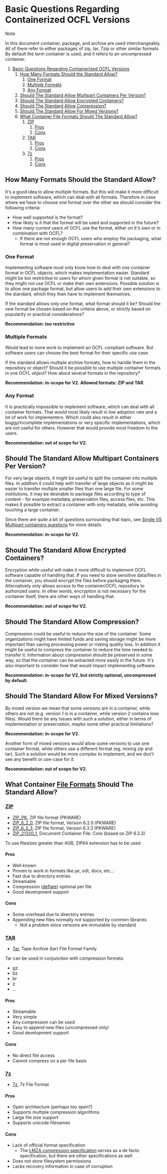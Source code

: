 # Basic Questions Regarding Containerized OCFL Versions

> [!NOTE]
> In this document container, package, and archive are used interchangeably.
> All of them refer to either packages of zip, tar, 7zip or other similar formats.
> By default the term container is used, and it refers to an uncompressed container.

1. [Basic Questions Regarding Containerized OCFL Versions](#basic-questions-regarding-containerized-ocfl-versions)
   1. [How Many Formats Should the Standard Allow?](#how-many-formats-should-the-standard-allow)
      1. [One Format](#one-format)
      1. [Multiple Formats](#multiple-formats)
      1. [Any Format](#any-format)
   1. [Should The Standard Allow Multipart Containers Per Version?](#should-the-standard-allow-multipart-containers-per-version)
   1. [Should The Standard Allow Encrypted Containers?](#should-the-standard-allow-encrypted-containers)
   1. [Should The Standard Allow Compression?](#should-the-standard-allow-compression)
   1. [Should The Standard Allow For Mixed Versions?](#should-the-standard-allow-for-mixed-versions)
   1. [What Container File Formats Should The Standard Allow?](#what-container-file-formats-should-the-standard-allow)
      1. [ZIP](#zip)
         1. [Pros](#pros)
         1. [Cons](#cons)
      1. [TAR](#tar)
         1. [Pros](#pros-1)
         1. [Cons](#cons-1)
      1. [7z](#7z)
         1. [Pros](#pros-2)
         1. [Cons](#cons-2)

## How Many Formats Should the Standard Allow?
It's a good idea to allow multiple formats.
But this will make it more difficult to implement software, which can deal with all formats.
Therefore in case where we have to choose one format over the other we should consider the following criteria:
- How well supported is the format?
- How likely is it that the format will be used and supported in the future?
- How many current users of OCFL use the format, either on it's own or in combination with OCFL?
  - If there are not enough OCFL users who employ file packaging, what format is most used in digital preservation in general?

### One Format
Implementing software must only know how to deal with one container format in OCFL objects, which makes implementation easier.
Standard might be too restrictive to users for whom given format is not suitable, so they might not use OCFL or make their own extensions.
Possible solution is to allow one package format, but allow users to add their own extensions to the standard, which they then have to implement themselves.

If the standard allows only one format, what format should it be?
Should the new format be chosen based on the criteria above, or strictly based on popularity or practical considerations?

**Recommendation: too restrictive**

### Multiple Formats
Would lead to more work to implement an OCFL compliant software. 
But software users can choose the best format for their specific use case.

If the standard allows multiple archive formats, how to handle them in the repository or object?
Should it be possible to use multiple container formats in one OCFL object?
How about several formats in the repository?

**Recommendation: in-scope for V2. Allowed formats: ZIP and TAR.**

### Any Format
It is practically impossible to implement software, which can deal with all container formats.
That would most likely result in low adoption rate and a lot of work for implementers.
Which could also result in either buggy/incomplete implementations or very specific implementations, which are not useful for others.
However that would provide most freedom to the users.

**Recommendation: out of scope for V2.**

## Should The Standard Allow Multipart Containers Per Version?
For very large objects, it might be useful to split the container into multiple files.
In addition it could help with transfer of large objects as it might be easier to transfer multiple smaller files than one large file.
For some institutions, it may be desirable to package files according to type of content - for example metadata, preservation files, access files, etc. 
This makes it possible to extract a container with only metadata, while avoiding touching a large container.

Since there are quite a bit of questions surrounding that topic, see [Single VS Multipart containers questions](single-vs-multipart-containers-questions.md) for more details.

**Recommendation: in-scope for V2.**

## Should The Standard Allow Encrypted Containers?
Encryption while useful will make it more difficult to implement OCFL software capable of handling that.
If you need to store sensitive data/files in the container, you should encrypt the files before packaging them.
Alternatively only allows access to the container/OCFL repository to authorized users.
In other words, encryption is not necessary for the container itself, there are other ways of handling that.

**Recommendation: out of scope for V2.**

## Should The Standard Allow Compression?
Compression could be useful to reduce the size of the container.
Some organizations might have limited funds and saving storage might be more important than saving processing power or risking quality loss.
In addition it might be useful to compress the container to reduce the time needed to transfer it.
Information about compression should be preserved in some way, so that the container can be extracted more easily in the future.
It's also important to consider how that would impact implementing software.

**Recommendation: in-scope for V2, but strictly optional, uncompressed by default.**

## Should The Standard Allow For Mixed Versions?
By mixed version we mean that some versions are in a container, while others are not (e.g. version 1 is in a container, while version 2 contains lose files).
Would there be any issues with such a solution, either in terms of implementation or preservation, maybe some other practical limitations?

**Recommendation: in-scope for V2.**

Another form of mixed versions would allow some versions to use one container format, while others use a different format (eg. mixing zip and tar).
Such a solution would be more complex to implement, and we don't see any benefit or use-case for it.

**Recommendation: out of scope for V2.**

## What Container [File Formats](https://en.wikipedia.org/wiki/List_of_archive_formats) Should The Standard Allow?

### [ZIP](https://en.wikipedia.org/wiki/ZIP_(file_format)) 
* [ZIP_PK](https://www.loc.gov/preservation/digital/formats/fdd/fdd000354.shtml), ZIP file format (PKWARE)
* [ZIP_6_2_0](https://www.loc.gov/preservation/digital/formats/fdd/fdd000355.shtml), ZIP file format, Version 6.2.0 (PKWARE)
* [ZIP_6_3_3](https://www.loc.gov/preservation/digital/formats/fdd/fdd000362.shtml), ZIP file format, Version 6.3.3 (PKWARE)
* [ZIP_21320_1](https://www.loc.gov/preservation/digital/formats/fdd/fdd000361.shtml), Document Container File: Core (based on ZIP 6.3.3)

To use filesizes greater than 4GB, ZIP64 extension has to be used

#### Pros
* Well known
* Proven to work in formats like jar, odt, docx, etc...
* Fast due to directory entries
* Streamable
* Compression ([deflate](https://en.wikipedia.org/wiki/Deflate)) optional per file
* Good development support

#### Cons
* Some overhead due to directory entries
* Appending new files normally not supported by common libraries
  * Not a problem since versions are immutable by standard

### [TAR](https://en.wikipedia.org/wiki/Tar_%28computing%29)
* [Tar](https://www.loc.gov/preservation/digital/formats/fdd/fdd000531.shtml), Tape Archive (tar) File Format Family

Tar can be used in conjunction with compression formats:
* gz
* bz
* br
* z
* ...

#### Pros
* Streamable
* Very simple
* Any compression can be used
* Easy to append new files (uncompressed only)
* Good development support

#### Cons
* No direct file access
* Cannot compress on a per file basis 

### [7z](https://en.wikipedia.org/wiki/7z)
* [7z](https://www.loc.gov/preservation/digital/formats/fdd/fdd000539.shtml), 7z File Format

#### Pros
* Open architecture (perhaps too open?)
* Supports multiple compression algorithms
* Large file size support
* Supports unicode filenames

#### Cons
* Lack of official format specification
  * The [LMZA compression specification](https://github.com/jljusten/LZMA-SDK/blob/master/DOC/7zFormat.txt) serves as a de facto specification, but there are other specifications as well
* Does not store filesystem permissions
* Lacks recovery information in case of corruption
